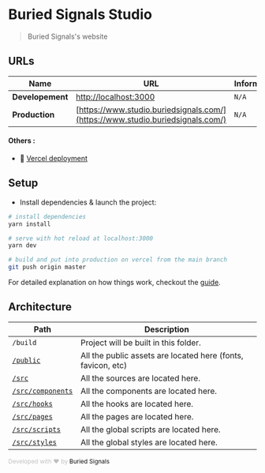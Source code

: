# Buried Signals Studio
> Buried Signals's website

## URLs
| Name              | URL | Informations |
| ----------------- | --- | ------------ |
| **Developement**  | [http://localhost:3000](http://localhost:3000) | `N/A` |
| **Production**    | [https://www.studio.buriedsignals.com/](https://www.studio.buriedsignals.com/) | `N/A` |

#### Others :
- 📡 [Vercel deployment](https://vercel.com/buried-signals/studio)

## Setup
* Install dependencies & launch the project:

``` bash
# install dependencies
yarn install

# serve with hot reload at localhost:3000
yarn dev

# build and put into production on vercel from the main branch
git push origin master
```

For detailed explanation on how things work, checkout the [guide](https://nextjs.org/docs).

## Architecture
| Path  | Description |
| ----- | ----------- |
| `/build` | Project will be built in this folder. |
| [`/public`](public/) | All the public assets are located here (fonts, favicon, etc) |
| [`/src`](src/) | All the sources are located here. |
| [`/src/components`](src/components/) | All the components are located here. |
| [`/src/hooks`](src/hooks/) | All the hooks are located here. |
| [`/src/pages`](src/pages) | All the pages are located here. |
| [`/src/scripts`](src/scripts/) | All the global scripts are located here. |
| [`/src/styles`](src/styles/) | All the global styles are located here. |

<font style="font-size: 12px; color: #c0c0c0;">Developed with :heart: by <a href="https://buriedsignals.com/" target="_blank" style="text-decoration: none; color: #111111;">Buried Signals</a></font>